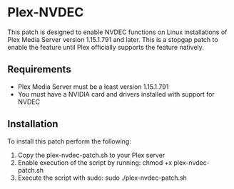# Plex-NVDEC

This patch is designed to enable NVDEC functions on Linux installations of Plex Media Server version 1.15.1.791 and later. This is a stopgap patch to enable the feature until Plex officially supports the feature natively.

## Requirements

- Plex Media Server must be a least version 1.15.1.791
- You must have a NVIDIA card and drivers installed with support for NVDEC

## Installation

To install this patch perform the following:
1. Copy the plex-nvdec-patch.sh to your Plex server
2. Enable execution of the script by running: chmod +x plex-nvdec-patch.sh
3. Execute the script with sudo: sudo ./plex-nvdec-patch.sh
